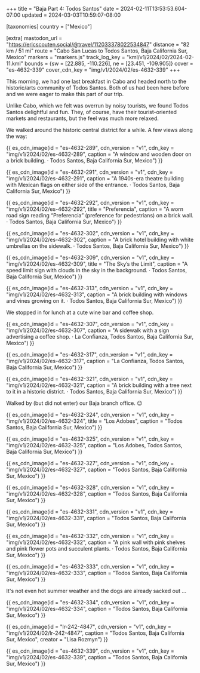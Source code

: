 +++
title = "Baja Part 4: Todos Santos"
date = 2024-02-11T13:53:53.604-07:00
updated = 2024-03-03T10:59:07-08:00

[taxonomies]
country = ["Mexico"]

[extra]
mastodon_url = "https://ericscouten.social/@travel/112033378022534847"
distance = "82 km / 51 mi"
route = "Cabo San Lucas to Todos Santos, Baja California Sur, Mexico"
markers = "markers.js"
track_log_key = "kml/v1/2024/02/2024-02-11.kml"
bounds = {sw = [22.885, -110.226], ne = [23.451, -109.905]}
cover = "es-4632-339"
cover_cdn_key = "img/v1/2024/02/es-4632-339"
+++

This morning, we had one last breakfast in Cabo and headed north to the historic/arts community of Todos Santos. Both of us had been here before and we were eager to make this part of our trip.

<!-- more -->

Unlike Cabo, which we felt was overrun by noisy tourists, we found Todos Santos delightful and fun. They, of course, have their tourist-oriented markets and restaurants, but the feel was much more relaxed.

We walked around the historic central district for a while. A few views along the way:

{{ es_cdn_image(id = "es-4632-289", cdn_version = "v1", cdn_key = "img/v1/2024/02/es-4632-289", caption = "A window and wooden door on a brick building. · Todos Santos, Baja California Sur, Mexico") }}

{{ es_cdn_image(id = "es-4632-291", cdn_version = "v1", cdn_key = "img/v1/2024/02/es-4632-291", caption = "A 1940s-era theatre building with Mexican flags on either side of the entrance. · Todos Santos, Baja California Sur, Mexico") }}

{{ es_cdn_image(id = "es-4632-292", cdn_version = "v1", cdn_key = "img/v1/2024/02/es-4632-292", title = "Preferencia", caption = "A worn road sign reading “Preferencia” (preference for pedestrians) on a brick wall. · Todos Santos, Baja California Sur, Mexico") }}

{{ es_cdn_image(id = "es-4632-302", cdn_version = "v1", cdn_key = "img/v1/2024/02/es-4632-302", caption = "A brick hotel building with white umbrellas on the sidewalk. · Todos Santos, Baja California Sur, Mexico") }}

{{ es_cdn_image(id = "es-4632-309", cdn_version = "v1", cdn_key = "img/v1/2024/02/es-4632-309", title = "The Sky’s the Limit", caption = "A speed limit sign with clouds in the sky in the background. · Todos Santos, Baja California Sur, Mexico") }}

{{ es_cdn_image(id = "es-4632-313", cdn_version = "v1", cdn_key = "img/v1/2024/02/es-4632-313", caption = "A brick building with windows and vines growing on it. · Todos Santos, Baja California Sur, Mexico") }}

We stopped in for lunch at a cute wine bar and coffee shop.

{{ es_cdn_image(id = "es-4632-307", cdn_version = "v1", cdn_key = "img/v1/2024/02/es-4632-307", caption = "A sidewalk with a sign advertising a coffee shop. · La Confianza, Todos Santos, Baja California Sur, Mexico") }}

{{ es_cdn_image(id = "es-4632-317", cdn_version = "v1", cdn_key = "img/v1/2024/02/es-4632-317", caption = "La Confianza, Todos Santos, Baja California Sur, Mexico") }}

{{ es_cdn_image(id = "es-4632-321", cdn_version = "v1", cdn_key = "img/v1/2024/02/es-4632-321", caption = "A brick building with a tree next to it in a historic district. · Todos Santos, Baja California Sur, Mexico") }}

Walked by (but did not enter) our Baja branch office. 😉

{{ es_cdn_image(id = "es-4632-324", cdn_version = "v1", cdn_key = "img/v1/2024/02/es-4632-324", title = "Los Adobes", caption = "Todos Santos, Baja California Sur, Mexico") }}

{{ es_cdn_image(id = "es-4632-325", cdn_version = "v1", cdn_key = "img/v1/2024/02/es-4632-325", caption = "Los Adobes, Todos Santos, Baja California Sur, Mexico") }}

{{ es_cdn_image(id = "es-4632-327", cdn_version = "v1", cdn_key = "img/v1/2024/02/es-4632-327", caption = "Todos Santos, Baja California Sur, Mexico") }}

{{ es_cdn_image(id = "es-4632-328", cdn_version = "v1", cdn_key = "img/v1/2024/02/es-4632-328", caption = "Todos Santos, Baja California Sur, Mexico") }}

{{ es_cdn_image(id = "es-4632-331", cdn_version = "v1", cdn_key = "img/v1/2024/02/es-4632-331", caption = "Todos Santos, Baja California Sur, Mexico") }}

{{ es_cdn_image(id = "es-4632-332", cdn_version = "v1", cdn_key = "img/v1/2024/02/es-4632-332", caption = "A pink wall with pink shelves and pink flower pots and succulent plants. · Todos Santos, Baja California Sur, Mexico") }}

{{ es_cdn_image(id = "es-4632-333", cdn_version = "v1", cdn_key = "img/v1/2024/02/es-4632-333", caption = "Todos Santos, Baja California Sur, Mexico") }}

It's not even hot summer weather and the dogs are already sacked out ...

{{ es_cdn_image(id = "es-4632-334", cdn_version = "v1", cdn_key = "img/v1/2024/02/es-4632-334", caption = "Todos Santos, Baja California Sur, Mexico") }}

{{ es_cdn_image(id = "lr-242-4847", cdn_version = "v1", cdn_key = "img/v1/2024/02/lr-242-4847", caption = "Todos Santos, Baja California Sur, Mexico", creator = "Lisa Rozmyn") }}

{{ es_cdn_image(id = "es-4632-339", cdn_version = "v1", cdn_key = "img/v1/2024/02/es-4632-339", caption = "Todos Santos, Baja California Sur, Mexico") }}
